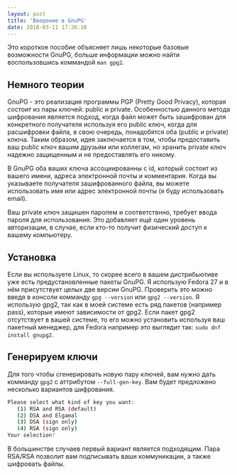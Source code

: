 ```yaml
---
layout: post
title: 'Введение в GnuPG'
date: 2018-03-11 17:26:10
---
```


[comment]: # (http://www.ianatkinson.net/computing/gnupg.htm)

Это короткое пособие объясняет лишь некоторые базовые возможности GnuPG, больше информации можно найти воспользовшись коммандой `man gpg2`.

## Немного теории
GnuPG - это реализация программы PGP (Pretty Good Privacy), которая состоит из пары ключей: public и private.
Особенностью данного метода шифрования является подход, когда файл может быть зашифрован для конкретного получателя используя его public ключ, когда для расшифровки файла, в свою очередь, понадобятся оба (public и private) ключа. Таким образом, идея заключается в том, чтобы предоставить ваш public ключ вашим друзьям или коллегам, но хранить private ключ надежно защищенным и не предоставлять его никому. 

В GnuPG оба ваших ключа ассоциированны с id, который состоит из вашего имени, адреса электронной почты и комментария. Когда вы указываете получателя зашифрованного файла, вы можете использовать имя или адрес электронной почты (я буду использовать email).

Ваш private ключ защишен паролем и соответствнно, требует ввода пароля для использования. Это добавляет ещё один уровень авторизации, в случае, если кто-то получит физический доступ к вашему компьютеру.

## Установка
Если вы используете Linux, то скорее всего в вашем дистрибьютиве уже есть предустановленные пакеты GnuPG. Я использую Fedora 27 и в нём присутствует целых две версии GnuPG. Проверить это можно введя в консоли комманду `gpg --version` или `gpg2 --version`. Я использую gpg2, так как в моей системе есть ряд пакетов (например pass), которые имеют зависимости от gpg2. Если пакет gpg2 отсутствует в вашей системе, то его можно установить используя ваш пакетный менеджер, для Fedora например это выглядит так: `sudo dnf install gnupg2`.

## Генерируем ключи
Для того чтобы сгенерировать новую пару ключей, вам нужно дать комманду `gpg2` с аттрибутом `--full-gen-key`. 
Вам будет предложено несколько вариантов шифрования.
```bash
Please select what kind of key you want:
   (1) RSA and RSA (default)
   (2) DSA and Elgamal
   (3) DSA (sign only)
   (4) RSA (sign only)
Your selection? 
```
В большинстве случаев первый вариант является подходящим. Пара RSA/RSA позволит вам подписывать ваши коммуникации, а также шифровать файлы.
